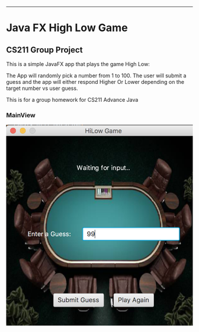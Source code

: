 ---

Java FX High Low Game
=========
## CS211 Group Project 

This is a simple JavaFX app that plays the game High Low:

The App will randomly pick a number from 1 to 100. 
The user will submit a guess and the app will either respond Higher Or Lower depending on the target number vs user guess.

This is for a group homework for CS211 Advance Java


### MainView
[![image](https://github.com/aaronchu415/HighLow/blob/master/Screenshot/View.png)](#capture)
